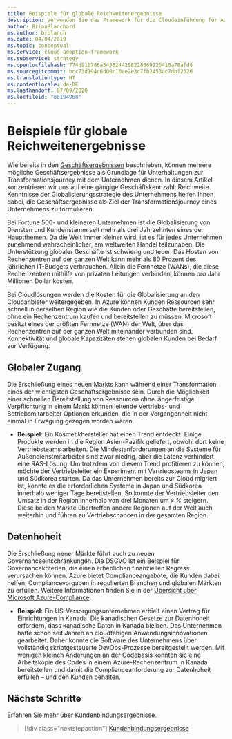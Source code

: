 ```yaml
---
title: Beispiele für globale Reichweitenergebnisse
description: Verwenden Sie das Framework für die Cloudeinführung für Azure, um sich mit Reichweitenergebnissen in Bezug auf die Cloudtransformation vertraut zu machen.
author: BrianBlanchard
ms.author: brblanch
ms.date: 04/04/2019
ms.topic: conceptual
ms.service: cloud-adoption-framework
ms.subservice: strategy
ms.openlocfilehash: 774d910786a5458244298228669126410a78afd8
ms.sourcegitcommit: bcc73d194c6d00c16ae2e3c7fb2453ac7dbf2526
ms.translationtype: HT
ms.contentlocale: de-DE
ms.lasthandoff: 07/09/2020
ms.locfileid: "86194968"
---
```

<!-- docsTest:ignore "global reach" -->

# <a name="examples-of-global-reach-outcomes"></a>Beispiele für globale Reichweitenergebnisse

Wie bereits in den [Geschäftsergebnissen](./index.md) beschrieben, können mehrere mögliche Geschäftsergebnisse als Grundlage für Unterhaltungen zur Transformationsjourney mit dem Unternehmen dienen. In diesem Artikel konzentrieren wir uns auf eine gängige Geschäftskennzahl: Reichweite. Kenntnisse der Globalisierungsstrategie des Unternehmens helfen Ihnen dabei, die Geschäftsergebnisse als Ziel der Transformationsjourney eines Unternehmens zu formulieren.

Bei Fortune 500- und kleineren Unternehmen ist die Globalisierung von Diensten und Kundenstamm seit mehr als drei Jahrzehnten eines der Hauptthemen. Da die Welt immer kleiner wird, ist es für jedes Unternehmen zunehmend wahrscheinlicher, am weltweiten Handel teilzuhaben. Die Unterstützung globaler Geschäfte ist schwierig und teuer. Das Hosten von Rechenzentren auf der ganzen Welt kann mehr als 80 Prozent des jährlichen IT-Budgets verbrauchen. Allein die Fernnetze (WANs), die diese Rechenzentren mithilfe von privaten Leitungen verbinden, können pro Jahr Millionen Dollar kosten.

Bei Cloudlösungen werden die Kosten für die Globalisierung an den Cloudanbieter weitergegeben. In Azure können Kunden Ressourcen sehr schnell in derselben Region wie die Kunden oder Geschäfte bereitstellen, ohne ein Rechenzentrum kaufen und bereitstellen zu müssen. Microsoft besitzt eines der größten Fernnetze (WAN) der Welt, über das Rechenzentren auf der ganzen Welt miteinander verbunden sind. Konnektivität und globale Kapazitäten stehen globalen Kunden bei Bedarf zur Verfügung.

## <a name="global-access"></a>Globaler Zugang

Die Erschließung eines neuen Markts kann während einer Transformation eines der wichtigsten Geschäftsergebnisse sein. Durch die Möglichkeit einer schnellen Bereitstellung von Ressourcen ohne längerfristige Verpflichtung in einem Markt können leitende Vertriebs- und Betriebsmitarbeiter Optionen erkunden, die in der Vergangenheit nicht einmal in Erwägung gezogen worden wären.

- **Beispiel:** Ein Kosmetikhersteller hat einen Trend entdeckt. Einige Produkte werden in die Region Asien-Pazifik geliefert, obwohl dort keine Vertriebsteams arbeiten. Die Mindestanforderungen an die Systeme für Außendienstmitarbeiter sind zwar niedrig, aber die Latenz verhindert eine RAS-Lösung. Um trotzdem von diesem Trend profitieren zu können, möchte der Vertriebsleiter ein Experiment mit Vertriebsteams in Japan und Südkorea starten. Da das Unternehmen bereits zur Cloud migriert ist, konnte es die erforderlichen Systeme in Japan und Südkorea innerhalb weniger Tage bereitstellen. So konnte der Vertriebsleiter den Umsatz in der Region innerhalb von drei Monaten um _x %_ steigern. Diese beiden Märkte übertreffen andere Regionen auf der Welt auch weiterhin und führen zu Vertriebschancen in der gesamten Region.

## <a name="data-sovereignty"></a>Datenhoheit

Die Erschließung neuer Märkte führt auch zu neuen Governanceeinschränkungen. Die DSGVO ist ein Beispiel für Governancekriterien, die einen erheblichen finanziellen Regress verursachen können. Azure bietet Complianceangebote, die Kunden dabei helfen, Compliancevorgaben in regulierten Branchen und globalen Märkten zu erfüllen. Weitere Informationen finden Sie in der [Übersicht über Microsoft Azure-Compliance](https://azure.microsoft.com/overview/trusted-cloud/compliance).

- **Beispiel:** Ein US-Versorgungsunternehmen erhielt einen Vertrag für Einrichtungen in Kanada. Die kanadischen Gesetze zur Datenhoheit erfordern, dass kanadische Daten in Kanada bleiben. Das Unternehmen hatte schon seit Jahren an cloudfähigen Anwendungsinnovationen gearbeitet. Daher konnte die Software des Unternehmens über vollständig skriptgesteuerte DevOps-Prozesse bereitgestellt werden. Mit wenigen kleinen Änderungen an der Codebasis konnten sie eine Arbeitskopie des Codes in einem Azure-Rechenzentrum in Kanada bereitstellen und damit die Complianceanforderung zur Datenhoheit erfüllen – und den Kunden behalten.

## <a name="next-steps"></a>Nächste Schritte

Erfahren Sie mehr über [Kundenbindungsergebnisse](./engagement-outcomes.md).

> [!div class="nextstepaction"]
> [Kundenbindungsergebnisse](./engagement-outcomes.md)
